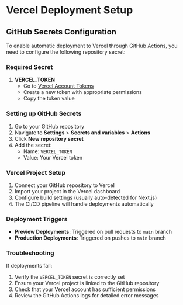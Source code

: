 # Vercel Deployment Setup

## GitHub Secrets Configuration

To enable automatic deployment to Vercel through GitHub Actions, you need to configure the following repository secret:

### Required Secret

1. **VERCEL_TOKEN**
   - Go to [Vercel Account Tokens](https://vercel.com/account/tokens)
   - Create a new token with appropriate permissions
   - Copy the token value

### Setting up GitHub Secrets

1. Go to your GitHub repository
2. Navigate to **Settings** > **Secrets and variables** > **Actions**
3. Click **New repository secret**
4. Add the secret:
   - Name: `VERCEL_TOKEN`
   - Value: Your Vercel token

### Vercel Project Setup

1. Connect your GitHub repository to Vercel
2. Import your project in the Vercel dashboard
3. Configure build settings (usually auto-detected for Next.js)
4. The CI/CD pipeline will handle deployments automatically

### Deployment Triggers

- **Preview Deployments**: Triggered on pull requests to `main` branch
- **Production Deployments**: Triggered on pushes to `main` branch

### Troubleshooting

If deployments fail:

1. Verify the `VERCEL_TOKEN` secret is correctly set
2. Ensure your Vercel project is linked to the GitHub repository
3. Check that your Vercel account has sufficient permissions
4. Review the GitHub Actions logs for detailed error messages
